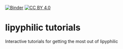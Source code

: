 [![Binder](https://mybinder.org/badge_logo.svg)](https://mybinder.org/v2/gh/p-j-smith/lipyphilic-tutorials/main?filepath=notebooks%2F1-Introduction-and_AssignLeaflets.ipynb) [![CC BY 4.0][cc-by-shield]][cc-by]

[cc-by]: http://creativecommons.org/licenses/by/4.0/
[cc-by-image]: https://i.creativecommons.org/l/by/4.0/88x31.png
[cc-by-shield]: https://img.shields.io/badge/License-CC%20BY%204.0-lightgrey.svg

# lipyphilic tutorials
Interactive tutorials for getting the most out of lipyphilic
